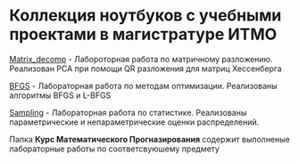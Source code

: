 # Коллекция ноутбуков с учебными проектами в магистратуре ИТМО

[Matrix_decomp](Matrix_decomp.ipynb) - Лабороторная работа по матричному разложению. Реализован PCA при помощи QR разложения для матриц Хессенберга

[BFGS](BFGS.ipynb) - Лабораторная работа по методам оптимизации. Реализованы алгоритмы BFGS и L-BFGS

[Sampling](Sampling.ipynb) - Лабораторная работа по статистике. Реализованы параметрические и непараметрические оценки распределений.

Папка **Курс Математического Прогназирования** содержит выполненые лабораторные работы по соответсвуюшему предмету
